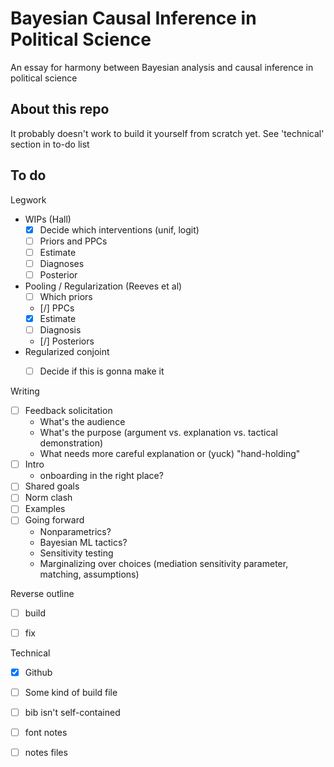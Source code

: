 # Bayesian Causal Inference in Political Science

An essay for harmony between Bayesian analysis and causal inference in political science

## About this repo

It probably doesn't work to build it yourself from scratch yet. See 'technical' section in to-do list

## To do

Legwork

- WIPs (Hall)
  - [x] Decide which interventions (unif, logit)
  - [ ] Priors and PPCs
  - [ ] Estimate 
  - [ ] Diagnoses
  - [ ] Posterior
- Pooling / Regularization (Reeves et al)
  - [ ] Which priors
  - [/] PPCs
  - [x] Estimate
  - [ ] Diagnosis
  - [/] Posteriors
- Regularized conjoint
  - [ ] Decide if this is gonna make it


Writing

- [ ] Feedback solicitation
  - What's the audience
  - What's the purpose (argument vs. explanation vs. tactical demonstration)
  - What needs more careful explanation or (yuck) "hand-holding"
- [ ] Intro
  - onboarding in the right place?
- [ ] Shared goals
- [ ] Norm clash
- [ ] Examples
- [ ] Going forward
  - Nonparametrics?
  - Bayesian ML tactics?
  - Sensitivity testing
  - Marginalizing over choices (mediation sensitivity parameter, matching, assumptions)

Reverse outline

- [ ] build
- [ ] fix


Technical

- [x] Github
- [ ] Some kind of build file
- [ ] bib isn't self-contained
- [ ] font notes
- [ ] notes files

